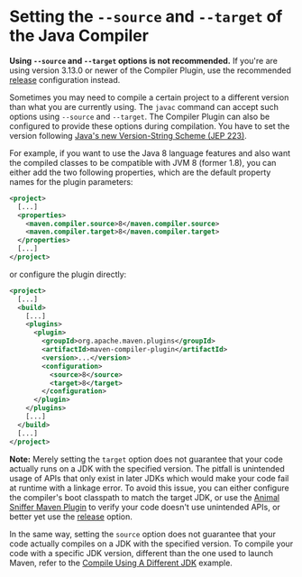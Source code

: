 <!--
Licensed to the Apache Software Foundation (ASF) under one
or more contributor license agreements.  See the NOTICE file
distributed with this work for additional information
regarding copyright ownership.  The ASF licenses this file
to you under the Apache License, Version 2.0 (the
"License"); you may not use this file except in compliance
with the License.  You may obtain a copy of the License at

http://www.apache.org/licenses/LICENSE-2.0

Unless required by applicable law or agreed to in writing,
software distributed under the License is distributed on an
"AS IS" BASIS, WITHOUT WARRANTIES OR CONDITIONS OF ANY
KIND, either express or implied.  See the License for the
specific language governing permissions and limitations
under the License.
-->

# Setting the `--source` and `--target` of the Java Compiler

**Using `--source` and `--target` options is not recommended.**
If you're are using version 3.13.0 or newer of the Compiler Plugin,
use the recommended [release](./set-compiler-release.html) configuration instead.

Sometimes you may need to compile a certain project to a different version than what you are currently using.
The `javac` command can accept such options using `--source` and `--target`.
The Compiler Plugin can also be configured to provide these options during compilation.
You have to set the version following [Java's new Version-String Scheme (JEP 223)](https://openjdk.org/jeps/223).

For example, if you want to use the Java 8 language features and also want the compiled classes to be compatible with JVM 8 (former 1.8),
you can either add the two following properties, which are the default property names for the plugin parameters:

```xml
<project>
  [...]
  <properties>
    <maven.compiler.source>8</maven.compiler.source>
    <maven.compiler.target>8</maven.compiler.target>
  </properties>
  [...]
</project>
```

or configure the plugin directly:

```xml
<project>
  [...]
  <build>
    [...]
    <plugins>
      <plugin>
        <groupId>org.apache.maven.plugins</groupId>
        <artifactId>maven-compiler-plugin</artifactId>
        <version>...</version>
        <configuration>
          <source>8</source>
          <target>8</target>
        </configuration>
      </plugin>
    </plugins>
    [...]
  </build>
  [...]
</project>
```

**Note:** Merely setting the `target` option does not guarantee that your code actually runs on a JDK with the specified version.
The pitfall is unintended usage of APIs that only exist in later JDKs which would make your code fail at runtime with a linkage error.
To avoid this issue, you can either configure the compiler's boot classpath to match the target JDK,
or use the [Animal Sniffer Maven Plugin](http://www.mojohaus.org/animal-sniffer/animal-sniffer-maven-plugin/)
to verify your code doesn't use unintended APIs,
or better yet use the [release](./set-compiler-release.html) option.

In the same way, setting the `source` option does not guarantee that your code actually compiles on a JDK with the specified version.
To compile your code with a specific JDK version, different than the one used to launch Maven,
refer to the [Compile Using A Different JDK](./compile-using-different-jdk.html) example.
